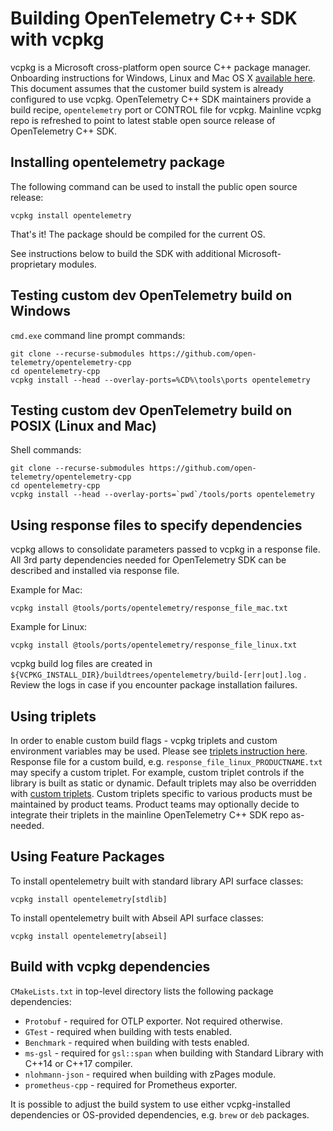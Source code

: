 # Building OpenTelemetry C++ SDK with vcpkg

vcpkg is a Microsoft cross-platform open source C++ package manager. Onboarding instructions for Windows, Linux and Mac OS X [available here](https://docs.microsoft.com/en-us/cpp/build/vcpkg). This document assumes that the customer build system is already configured to use vcpkg. OpenTelemetry C++ SDK maintainers provide a build recipe, `opentelemetry` port or CONTROL file for vcpkg. Mainline vcpkg repo is refreshed to point to latest stable open source release of OpenTelemetry C++ SDK.

## Installing opentelemetry package

The following command can be used to install the public open source release:

```console
vcpkg install opentelemetry
```

That's it! The package should be compiled for the current OS.

See instructions below to build the SDK with additional Microsoft-proprietary modules.

## Testing custom dev OpenTelemetry build on Windows

`cmd.exe` command line prompt commands:

```console
git clone --recurse-submodules https://github.com/open-telemetry/opentelemetry-cpp
cd opentelemetry-cpp
vcpkg install --head --overlay-ports=%CD%\tools\ports opentelemetry
```

## Testing custom dev OpenTelemetry build on POSIX (Linux and Mac)

Shell commands:

```console
git clone --recurse-submodules https://github.com/open-telemetry/opentelemetry-cpp
cd opentelemetry-cpp
vcpkg install --head --overlay-ports=`pwd`/tools/ports opentelemetry
```

## Using response files to specify dependencies

vcpkg allows to consolidate parameters passed to vcpkg in a response file. All 3rd party dependencies needed for OpenTelemetry SDK can be described and installed via response file.

Example for Mac:

```console
vcpkg install @tools/ports/opentelemetry/response_file_mac.txt
```

Example for Linux:

```console
vcpkg install @tools/ports/opentelemetry/response_file_linux.txt
```

vcpkg build log files are created in `${VCPKG_INSTALL_DIR}/buildtrees/opentelemetry/build-[err|out].log` . Review the logs in case if you encounter package installation failures.

## Using triplets

In order to enable custom build flags - vcpkg triplets and custom environment variables may be used. Please see [triplets instruction here](https://vcpkg.readthedocs.io/en/latest/users/triplets/). Response file for a custom build, e.g. `response_file_linux_PRODUCTNAME.txt` may specify a custom triplet. For example, custom triplet controls if the library is built as static or dynamic. Default triplets may also be overridden with [custom triplets](https://vcpkg.readthedocs.io/en/latest/examples/overlay-triplets-linux-dynamic/#overlay-triplets-example). Custom triplets specific to various products must be maintained by product teams. Product teams may optionally decide to integrate their triplets in the mainline OpenTelemetry C++ SDK repo as-needed.

## Using Feature Packages

To install opentelemetry built with standard library API surface classes:

```console
vcpkg install opentelemetry[stdlib]
```

To install opentelemetry built with Abseil API surface classes:

```console
vcpkg install opentelemetry[abseil]
```

## Build with vcpkg dependencies

`CMakeLists.txt` in top-level directory lists the following package dependencies:

- `Protobuf` - required for OTLP exporter. Not required otherwise.
- `GTest` - required when building with tests enabled.
- `Benchmark` - required when building with tests enabled.
- `ms-gsl` - required for `gsl::span` when building with Standard Library with C++14 or C++17 compiler.
- `nlohmann-json` - required when building with zPages module.
- `prometheus-cpp` - required for Prometheus exporter.

It is possible to adjust the build system to use either vcpkg-installed dependencies or OS-provided dependencies, e.g. `brew` or `deb` packages.
